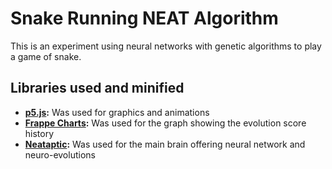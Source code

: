 # Snake Running NEAT Algorithm

This is an experiment using neural networks with genetic algorithms to play a game of snake.

## Libraries used and minified

- **[p5.js](https://p5js.org/):** Was used for graphics and animations
- **[Frappe Charts](https://frappe.github.io/charts/):** Was used for the graph showing the evolution score history
- **[Neataptic](https://wagenaartje.github.io/neataptic/):** Was used for the main brain offering neural network and neuro-evolutions
